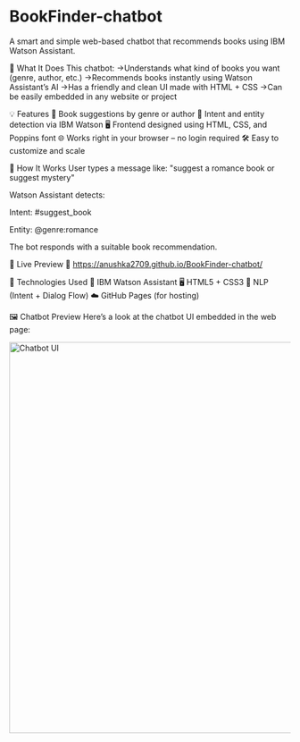 # BookFinder-chatbot
A smart and simple web-based chatbot that recommends books using IBM Watson Assistant.

🧠 What It Does
This chatbot:
->Understands what kind of books you want (genre, author, etc.)
->Recommends books instantly using Watson Assistant’s AI
->Has a friendly and clean UI made with HTML + CSS
->Can be easily embedded in any website or project

💡 Features
📖 Book suggestions by genre or author
💬 Intent and entity detection via IBM Watson
🖥️ Frontend designed using HTML, CSS, and Poppins font
🌐 Works right in your browser – no login required
🛠️ Easy to customize and scale

🧪 How It Works
User types a message like:
"suggest a romance book or suggest mystery"

Watson Assistant detects:

Intent: #suggest_book

Entity: @genre:romance

The bot responds with a suitable book recommendation.

🚀 Live Preview
🔗  https://anushka2709.github.io/BookFinder-chatbot/


🧰 Technologies Used
💬 IBM Watson Assistant
🖥️ HTML5 + CSS3
🧠 NLP (Intent + Dialog Flow)
☁️ GitHub Pages (for hosting)

🖼️ Chatbot Preview
Here’s a look at the chatbot UI embedded in the web page:

<img src="https://github.com/anushka2709/BookFinder-chatbot/blob/main/chatbot-ui.png" alt="Chatbot UI" width="700"/>


